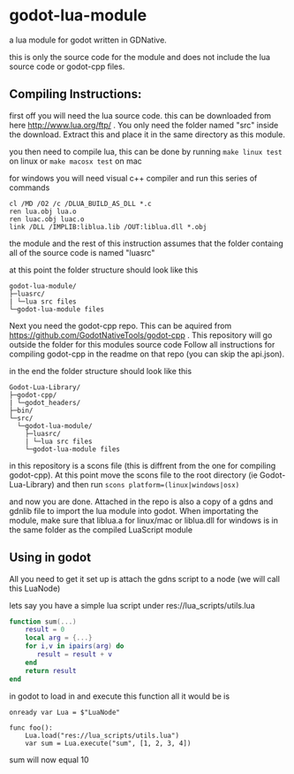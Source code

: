 # godot-lua-module
a lua module for godot written in GDNative.

this is only the source code for the module and does not include the lua source code or godot-cpp files.

## Compiling Instructions:

first off you will need the lua source code. this can be downloaded from here http://www.lua.org/ftp/ .
You only need the folder named "src" inside the download. Extract this and place it in the same directory as this module.

you then need to compile lua, this can be done by running `make linux test` on linux or `make macosx test` on mac

for windows you will need visual c++ compiler and run this series of commands
```
cl /MD /O2 /c /DLUA_BUILD_AS_DLL *.c
ren lua.obj lua.o
ren luac.obj luac.o
link /DLL /IMPLIB:liblua.lib /OUT:liblua.dll *.obj 
```

the module and the rest of this instruction assumes that the folder containg all of the source code is named "luasrc"

at this point the folder structure should look like this
```
godot-lua-module/
├─luasrc/
| └─lua src files
└─godot-lua-module files
```

Next you need the godot-cpp repo. This can be aquired from https://github.com/GodotNativeTools/godot-cpp .
This repository will go outside the folder for this modules source code
Follow all instructions for compiling godot-cpp in the readme on that repo (you can skip the api.json).

in the end the folder structure should look like this
```
Godot-Lua-Library/
├─godot-cpp/
| └─godot_headers/
├─bin/
└─src/
  └─godot-lua-module/
    ├─luasrc/
    | └─lua src files
    └─godot-lua-module files
```

in this repository is a scons file (this is diffrent from the one for compiling godot-cpp).
At this point move the scons file to the root directory (ie Godot-Lua-Library) and then run `scons platform=(linux|windows|osx)`


and now you are done. Attached in the repo is also a copy of a gdns and gdnlib file to import the lua module into godot. 
When importating the module, make sure that liblua.a for linux/mac or liblua.dll for windows is in the same folder as the compiled LuaScript module


## Using in godot
All you need to get it set up is attach the gdns script to a node (we will call this LuaNode)

lets say you have a simple lua script under res://lua_scripts/utils.lua
```lua
function sum(...)
    result = 0
    local arg = {...}
    for i,v in ipairs(arg) do
       result = result + v
    end
    return result
end
```
in godot to load in and execute this function all it would be is
```
onready var Lua = $"LuaNode"

func foo():
    Lua.load("res://lua_scripts/utils.lua")
    var sum = Lua.execute("sum", [1, 2, 3, 4])
```
sum will now equal 10
